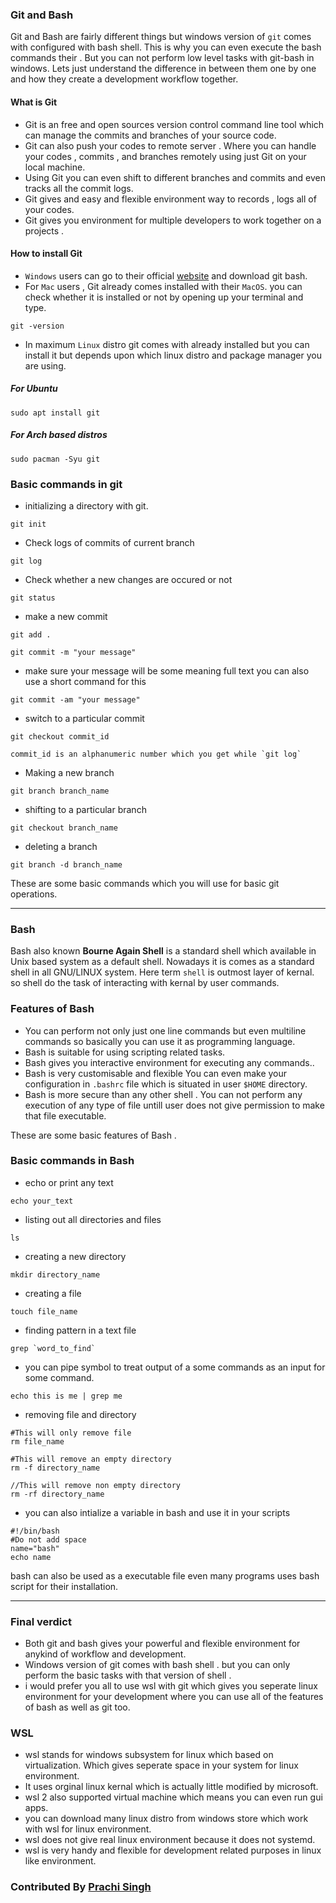 ### Git and Bash
Git and Bash are fairly different things but windows version of `git` comes with configured with bash shell. This is why  you can even execute the bash commands their . But you can not perform low level tasks with git-bash in windows.
Lets just understand the difference in between them one by one and how they create a development workflow together.

####  What is Git
-  Git is an free and open sources version control command line tool which can manage the commits and branches of your source code. 
- Git can also push your codes to remote server . Where you can handle your codes , commits ,  and branches remotely using just Git on your local machine.
- Using Git you can even shift to different branches and commits and even tracks all the commit logs.
- Git gives and easy and flexible environment way to records , logs all of your codes.
- Git gives you environment for multiple developers to work together on a projects .

#### How to install Git

- `Windows` users can go to their official [website](https://git-scm.com/) and download git bash.
- For `Mac` users , Git already comes installed with their `MacOS`. you can check whether it is installed or not by opening up your terminal and type.
```shell
git -version
```
- In maximum `Linux` distro git comes with already installed  but you can install it but depends upon which linux distro and package manager you are using.

##### For Ubuntu
```shell
sudo apt install git
```
##### For Arch based distros
```shell
sudo pacman -Syu git
```
### Basic commands in git

-  initializing a directory with git.
```shell
git init 
```
- Check logs of commits of current branch
```shell
git log
```
- Check whether a new changes are occured or not
```shell
git status
```
- make a new commit 
```shell
git add .
```
```shell
git commit -m "your message"
```
- make sure your message will be some meaning full text you can also use a short command for this
```shell
git commit -am "your message"
```
- switch to  a particular commit
```shell
git checkout commit_id
```
    commit_id is an alphanumeric number which you get while `git log`
	
- Making a new branch 
```shell
git branch branch_name
```
- shifting to a particular branch
```shell
git checkout branch_name
```
- deleting a branch
```shell
git branch -d branch_name
```
These are some basic commands which you will use for basic git operations.
<hr>

### Bash
Bash also known <b>Bourne Again Shell</b> is a standard shell which available in Unix based system as a default shell. Nowadays it is comes as a standard shell in all GNU/LINUX system. Here term `shell` is outmost layer of kernal. so shell do the task of interacting with kernal by user commands.

### Features of Bash
- You can perform not only just one line commands but even multiline commands so basically you can use it as programming language.
- Bash is suitable for using scripting related tasks.
- Bash gives you interactive environment for executing any commands..
- Bash is very customisable and flexible You can even make your configuration in `.bashrc` file which is situated in user `$HOME` directory.
- Bash is more secure than any other shell . You can not perform any execution of any type of file untill user does not give permission to make that file executable.

These are some basic features of Bash . 

### Basic commands in Bash
- echo or print any text
```shell
echo your_text
```
- listing out all directories and files
```shell
ls
```
- creating a new directory
```shell
mkdir directory_name
```
- creating a file
```shell
touch file_name
```
- finding pattern in a text file
```shell
grep `word_to_find`
```
- you can pipe symbol to treat output of a some commands as an input for some command.
```shell
echo this is me | grep me
```
- removing file and directory
```shell
#This will only remove file
rm file_name 
```
```shell
#This will remove an empty directory
rm -f directory_name
```
```shell
//This will remove non empty directory
rm -rf directory_name
```
- you can also intialize a variable in bash and use it in your scripts
```shell
#!/bin/bash
#Do not add space 
name="bash"
echo name
```
bash can also be used as a executable file even many programs uses bash script for their installation.
<hr>

### Final verdict

- Both git and bash gives your powerful and flexible environment for anykind of workflow and development.
- Windows version of git comes with bash shell . but you can only perform the basic tasks with that version of shell .
- i would prefer you all to use wsl with git which gives you seperate linux environment for your development where you can use all of the features of bash as well as git too.

### WSL
- wsl stands for windows subsystem for linux which based on virtualization. Which gives seperate space in your system for linux environment.
- It uses orginal linux kernal which is actually little modified by microsoft.
- wsl 2 also supported virtual machine which means you can even run gui apps.
- you can download many linux distro from windows store which work with wsl for linux environment.
- wsl does not give real linux environment because it does not systemd.
- wsl is very handy and flexible for development related purposes in linux like environment.


### Contributed By [Prachi Singh]("https://github.com/prachi610/)
